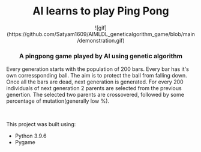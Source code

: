<h1 align='center'> AI learns to play Ping Pong </h1>
<p align="center">
 ![gif](https://github.com/Satyam1609/AIMLDL_geneticalgorithm_game/blob/main/demonstration.gif)
</p>

<h3 align='center'> A pingpong game played by AI using genetic algorithm</h3>
    

Every generation starts with the population of 200 bars. Every bar has it's own corressponding ball. The aim is to protect the ball from falling down. Once all the bars are dead, next generation is generated. For every 200 individuals of next generation 2 parents are selected from the previous genertion. The selected two parents are crossovered, followed by some percentage of mutation(generally low %).
<br>

<br>

This project was built using:
- Python 3.9.6
- Pygame

